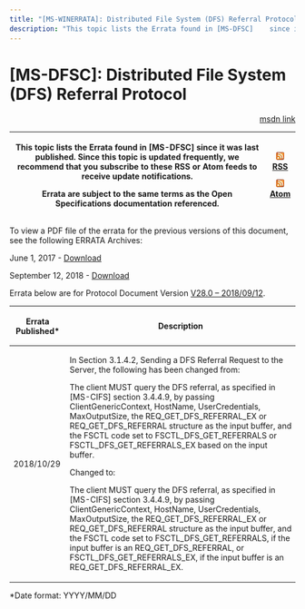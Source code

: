 ```yaml
---
title: "[MS-WINERRATA]: Distributed File System (DFS) Referral Protocol"
description: "This topic lists the Errata found in [MS-DFSC]    since it was last published. Since this topic is updated frequently, we    recommend that you"
---
```


# [MS-DFSC]: Distributed File System (DFS) Referral Protocol

<p align="right"><a href="https://msdn.microsoft.com/en-us/library/e4d30eb5-439f-433e-9caa-565fa1204f06">msdn link</a></p>
<p> </p>

<table>
 <thead>
  <tr>
   <th>
   <p>This topic lists the Errata found in [MS-DFSC]
   since it was last published. Since this topic is updated frequently, we
   recommend that you subscribe to these RSS or Atom feeds to receive update
   notifications.</p>
   <p>Errata are subject to the same terms as the
   Open Specifications documentation referenced.</p>
   </th>
   <th>
   <p><img id="Picture 168" src="ms-winerrata_files/image003.png"><a href="http://blogs.msdn.com/b/protocol_content_errata/rss.aspx">RSS</a> </p>
   <p><img id="Picture 255" src="ms-winerrata_files/image003.png"><a href="http://blogs.msdn.com/b/protocol_content_errata/atom.aspx">Atom</a> </p>
   <p> </p>
   </th>
  </tr>
 </thead>
</table>

<p>To view a PDF file of the errata for the previous versions
of this document, see the following ERRATA Archives:</p>

<p>June 1, 2017 - <a href="https://winprotocoldoc.blob.core.windows.net/productionwindowsarchives/MS-WINERRATA/%5bMS-WINERRATA%5d-170601.pdf">Download</a><span> </span></p>

<p>September 12, 2018 - <a href="https://winprotocoldoc.blob.core.windows.net/productionwindowsarchives/MS-WINERRATA/%5bMS-WINERRATA%5d-180912.pdf">Download</a></p>

<p>Errata below are for Protocol Document Version <a href="https://msdn.microsoft.com/en-us/library/cc226982.aspx">V28.0 –
2018/09/12</a>.</p>

<table>
 <thead>
  <tr>
   <th>
   <p>Errata Published*</p>
   </th>
   <th>
   <p>Description</p>
   </th>
  </tr>
 </thead>
 <tr>
  <td>
  <p>2018/10/29</p>
  </td>
  <td>
  <p>In Section 3.1.4.2, Sending a DFS Referral Request to
  the Server, the following has been changed from:</p>
  <p> </p>
  <p>The client MUST query the DFS referral, as specified
  in [MS-CIFS] section 3.4.4.9, by passing ClientGenericContext, HostName,
  UserCredentials, MaxOutputSize, the REQ_GET_DFS_REFERRAL_EX or REQ_GET_DFS_REFERRAL
  structure as the input buffer, and the FSCTL code set to
  FSCTL_DFS_GET_REFERRALS or FSCTL_DFS_GET_REFERRALS_EX based on the input
  buffer.</p>
  <p> </p>
  <p>Changed to:</p>
  <p> </p>
  <p>The client MUST query the DFS referral, as specified
  in [MS-CIFS] section 3.4.4.9, by passing ClientGenericContext, HostName,
  UserCredentials, MaxOutputSize, the REQ_GET_DFS_REFERRAL_EX or
  REQ_GET_DFS_REFERRAL structure as the input buffer, and the FSCTL code set to
  FSCTL_DFS_GET_REFERRALS, if the input buffer is an REQ_GET_DFS_REFERRAL, or
  FSCTL_DFS_GET_REFERRALS_EX, if the input buffer is an
  REQ_GET_DFS_REFERRAL_EX.</p>
  </td>
 </tr>
</table>

<p>*Date format: YYYY/MM/DD</p>


                